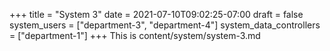 +++
title = "System 3"
date = 2021-07-10T09:02:25-07:00
draft = false
system_users = ["department-3", "department-4"]
system_data_controllers = ["department-1"]
+++
This is content/system/system-3.md
